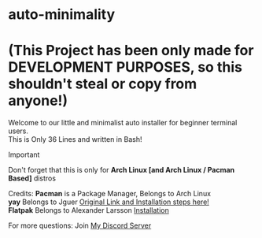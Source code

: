 # auto-minimality
# (This Project has been only made for DEVELOPMENT PURPOSES, so this shouldn't steal or copy from anyone!)

Welcome to our little and minimalist auto installer for beginner terminal users.  
This is Only 36 Lines and written in Bash!  

> [!IMPORTANT]
> Don't forget that this is only for **Arch Linux [and Arch Linux / Pacman Based]** distros

Credits:
**Pacman** is a Package Manager, Belongs to Arch Linux  
**yay** Belongs to Jguer [Original Link and Installation steps here!](https://github.com/Jguer/yay)  
**Flatpak** Belongs to Alexander Larsson [Installation](https://flatpak.org/setup/)  

For more questions: Join [My Discord Server](discord.com/invite/HfS9uekFnS)
